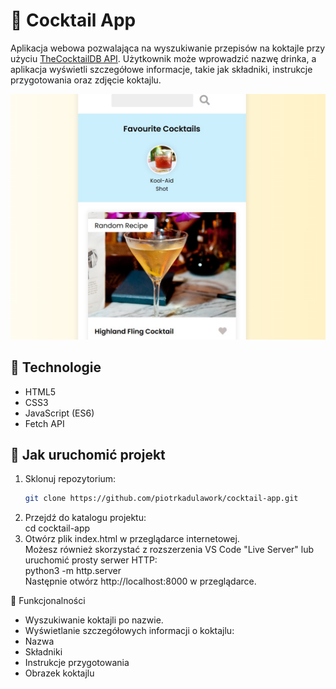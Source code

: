 # 🍹 Cocktail App

Aplikacja webowa pozwalająca na wyszukiwanie przepisów na koktajle przy użyciu [TheCocktailDB API](https://www.thecocktaildb.com/api.php). Użytkownik może wprowadzić nazwę drinka, a aplikacja wyświetli szczegółowe informacje, takie jak składniki, instrukcje przygotowania oraz zdjęcie koktajlu.

![Zrzut ekranu aplikacji](app.jpg)

## 🔧 Technologie

- HTML5
- CSS3
- JavaScript (ES6)
- Fetch API

## 🚀 Jak uruchomić projekt

1. Sklonuj repozytorium:
   ```bash
   git clone https://github.com/piotrkadulawork/cocktail-app.git
2. Przejdź do katalogu projektu:<br>
   cd cocktail-app
3. Otwórz plik index.html w przeglądarce internetowej.<br>
   Możesz również skorzystać z rozszerzenia VS Code "Live Server" lub uruchomić prosty serwer HTTP:<br>
   python3 -m http.server<br>
   Następnie otwórz http://localhost:8000 w przeglądarce.

🧪 Funkcjonalności
- Wyszukiwanie koktajli po nazwie.
- Wyświetlanie szczegółowych informacji o koktajlu:
- Nazwa
- Składniki
- Instrukcje przygotowania
- Obrazek koktajlu